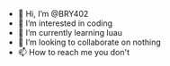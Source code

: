 - 👋 Hi, I’m @BRY402
- 👀 I’m interested in coding
- 🌱 I’m currently learning luau
- 💞️ I’m looking to collaborate on nothing
- 📫 How to reach me you don't

<!---
BRY402/BRY402 is a ✨ special ✨ repository because its `README.md` (this file) appears on your GitHub profile.
You can click the Preview link to take a look at your changes.
--->
